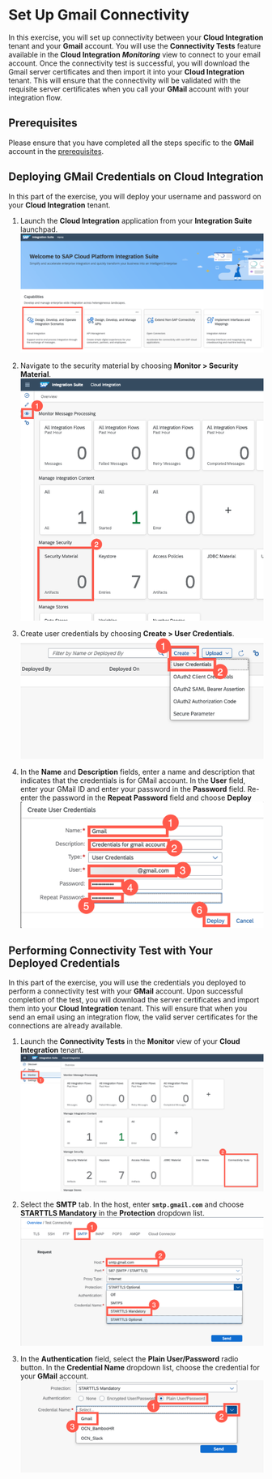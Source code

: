 # Set Up Gmail Connectivity

In this exercise, you will set up connectivity between your **Cloud Integration** tenant and your **Gmail** account. You will use the **Connectivity Tests** feature available in the **Cloud Integration** ***Monitoring*** view to connect to your email account. Once the connectivity test is successful, you will download the Gmail server certificates and then import it into your **Cloud Integration** tenant. This will ensure that the connectivity will be validated with the requisite server certificates when you call your **GMail** account with your integration flow. 

## Prerequisites 

Please ensure that you have completed all the steps specific to the **GMail** account in the [prerequisites](/exercises/Prerequisites/Prerequisites_for_DEV165.md). 

## Deploying GMail Credentials on Cloud Integration
In this part of the exercise, you will deploy your username and password on your **Cloud Integration** tenant. 

1. Launch the **Cloud Integration** application from your **Integration Suite** launchpad.
![Launch Cloud Integration](/exercises/Images/Launchpad/launchpad-select-cpi.png)

2. Navigate to the security material by choosing **Monitor > Security Material**.
![Access security material](/exercises/Images/Deploy_Credentials_CPI/access-security-material.png)

3. Create user credentials by choosing **Create > User Credentials**.
![Create user credentials](/exercises/Images/Deploy_Credentials_CPI/create-user-credentials.png)

4. In the **Name** and **Description** fields, enter a name and description that indicates that the credentials is for GMail account. In the **User** field, enter your GMail ID and enter your password in the **Password** field. Re-enter the password in the **Repeat Password** field and choose **Deploy**
![Deploy GMail Credentials](/exercises/Images/Deploy_Credentials_CPI/create-deploy-gmail-credentials.png)

## Performing Connectivity Test with Your Deployed Credentials
In this part of the exercise, you will use the credentials you deployed to perform a connectivity test with your **GMail** account. Upon successful completion of the test, you will download the server certificates and import them into your **Cloud Integration** tenant. This will ensure that when you send an email using an integration flow, the valid server certificates for the connections are already available. 

1. Launch the **Connectivity Tests** in the **Monitor** view of your **Cloud Integration** tenant.
![Launch connectivity test](/exercises/Images/Gmail_Setup/cpi-launch-connectivity-test.png)

2. Select the **SMTP** tab. In the host, enter **`smtp.gmail.com`** and choose **STARTTLS Mandatory** in the **Protection** dropdown list. 
![Gmail connectivity 1](/exercises/Images/Gmail_Setup/gmail-connectivity-1.png)

3. In the **Authentication** field, select the **Plain User/Password** radio button. In the **Credential Name** dropdown list, choose the credential for your **GMail** account. 
![Gmail connectivity 2](/exercises/Images/Gmail_Setup/gmail-connectivity-2.png)


